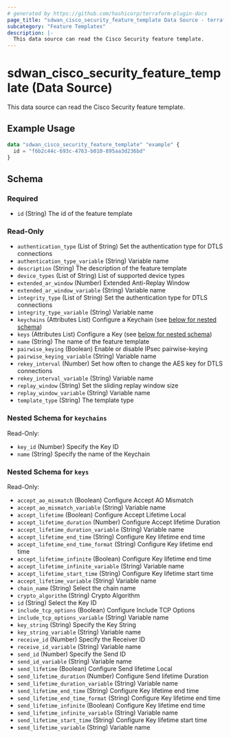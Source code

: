 ```yaml
---
# generated by https://github.com/hashicorp/terraform-plugin-docs
page_title: "sdwan_cisco_security_feature_template Data Source - terraform-provider-sdwan"
subcategory: "Feature Templates"
description: |-
  This data source can read the Cisco Security feature template.
---
```


# sdwan_cisco_security_feature_template (Data Source)

This data source can read the Cisco Security feature template.

## Example Usage

```terraform
data "sdwan_cisco_security_feature_template" "example" {
  id = "f6b2c44c-693c-4763-b010-895aa3d236bd"
}
```

<!-- schema generated by tfplugindocs -->
## Schema

### Required

- `id` (String) The id of the feature template

### Read-Only

- `authentication_type` (List of String) Set the authentication type for DTLS connections
- `authentication_type_variable` (String) Variable name
- `description` (String) The description of the feature template
- `device_types` (List of String) List of supported device types
- `extended_ar_window` (Number) Extended Anti-Replay Window
- `extended_ar_window_variable` (String) Variable name
- `integrity_type` (List of String) Set the authentication type for DTLS connections
- `integrity_type_variable` (String) Variable name
- `keychains` (Attributes List) Configure a Keychain (see [below for nested schema](#nestedatt--keychains))
- `keys` (Attributes List) Configure a Key (see [below for nested schema](#nestedatt--keys))
- `name` (String) The name of the feature template
- `pairwise_keying` (Boolean) Enable or disable IPsec pairwise-keying
- `pairwise_keying_variable` (String) Variable name
- `rekey_interval` (Number) Set how often to change the AES key for DTLS connections
- `rekey_interval_variable` (String) Variable name
- `replay_window` (String) Set the sliding replay window size
- `replay_window_variable` (String) Variable name
- `template_type` (String) The template type

<a id="nestedatt--keychains"></a>
### Nested Schema for `keychains`

Read-Only:

- `key_id` (Number) Specify the Key ID
- `name` (String) Specify the name of the Keychain


<a id="nestedatt--keys"></a>
### Nested Schema for `keys`

Read-Only:

- `accept_ao_mismatch` (Boolean) Configure Accept AO Mismatch
- `accept_ao_mismatch_variable` (String) Variable name
- `accept_lifetime` (Boolean) Configure Accept Lifetime Local
- `accept_lifetime_duration` (Number) Configure Accept lifetime Duration
- `accept_lifetime_duration_variable` (String) Variable name
- `accept_lifetime_end_time` (String) Configure Key lifetime end time
- `accept_lifetime_end_time_format` (String) Configure Key lifetime end time
- `accept_lifetime_infinite` (Boolean) Configure Key lifetime end time
- `accept_lifetime_infinite_variable` (String) Variable name
- `accept_lifetime_start_time` (String) Configure Key lifetime start time
- `accept_lifetime_variable` (String) Variable name
- `chain_name` (String) Select the chain name
- `crypto_algorithm` (String) Crypto Algorithm
- `id` (String) Select the Key ID
- `include_tcp_options` (Boolean) Configure Include TCP Options
- `include_tcp_options_variable` (String) Variable name
- `key_string` (String) Specify the Key String
- `key_string_variable` (String) Variable name
- `receive_id` (Number) Specify the Receiver ID
- `receive_id_variable` (String) Variable name
- `send_id` (Number) Specify the Send ID
- `send_id_variable` (String) Variable name
- `send_lifetime` (Boolean) Configure Send lifetime Local
- `send_lifetime_duration` (Number) Configure Send lifetime Duration
- `send_lifetime_duration_variable` (String) Variable name
- `send_lifetime_end_time` (String) Configure Key lifetime end time
- `send_lifetime_end_time_format` (String) Configure Key lifetime end time
- `send_lifetime_infinite` (Boolean) Configure Key lifetime end time
- `send_lifetime_infinite_variable` (String) Variable name
- `send_lifetime_start_time` (String) Configure Key lifetime start time
- `send_lifetime_variable` (String) Variable name


